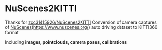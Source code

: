 # NuScenes2KITTI
Thanks for [zcc31415926/NuScenes2KITTI](https://github.com/zcc31415926/NuScenes2KITTI)
Conversion of camera captures of [NuScenes](https://github.com/nutonomy/nuscenes-devkit)(https://www.nuscenes.org/) auto driving dataset to KITTI360 format

Including **images, pointclouds, camera poses, calibrations**
